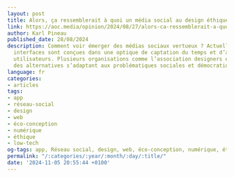 ```yaml
---
layout: post
title: Alors, ça ressemblerait à quoi un média social au design éthique ?
link: https://aoc.media/opinion/2024/08/27/alors-ca-ressemblerait-a-quoi-un-media-social-au-design-ethique
author: Karl Pineau
published_date: 28/08/2024
description: Comment voir émerger des médias sociaux vertueux ? Actuellement, leurs
  interfaces sont conçues dans une optique de captation du temps et d’aliénation des
  utilisateurs. Plusieurs organisations comme l’association designers éthiques proposent
  des alternatives s’adaptant aux problématiques sociales et démocratiques.
language: fr
categories:
- articles
tags:
- app
- réseau-social
- design
- web
- éco-conception
- numérique
- éthique
- low-tech
og-tags: app, Réseau social, design, web, éco-conception, numérique, éthique, Low-tech
permalink: "/:categories/:year/:month/:day/:title/"
date: '2024-11-05 20:55:44 +0100'
---
```

